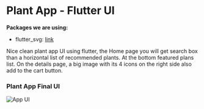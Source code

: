 # Plant App - Flutter UI



**Packages we are using:**

- flutter_svg: [link](https://pub.dev/packages/flutter_svg)

Nice clean plant app UI using flutter, the Home page you will get search box than a horizontal list of recommended plants. At the bottom featured plans list. On the details page, a big image with its 4 icons on the right side also add to the cart button.

### Plant App Final UI

![App UI](/plant.png)
